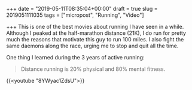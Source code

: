 +++
date = "2019-05-11T08:35:04+00:00"
draft = true
slug = 2019051111035
tags = ["micropost", "Running", "Video"]

+++
This is one of the best movies about running I have seen in a while. Although I peaked at the half-marathon distance (21K), I do run for pretty much the reasons that motivate this guy to run 100 miles. I also fight the same daemons along the race, urging me to stop and quit all the time.

One thing I learned during the 3 years of active running: 

> Distance running is 20% physical and 80% mental fitness.

{{<youtube "8YWyac1ZdsU">}}